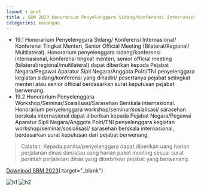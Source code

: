 ```yaml
---
layout : post
title : SBM 2023 Honorarium Penyelenggara Sidang/Konferensi Internasional/Konferensi Tingkat Menteri, Senior Official Meeting (Bilateral/Regional/Multilateral), Workshop/ Seminar/Sosialisasi/Sarasehan Berskala Internasional
categories: keuangan
---
```


- 19.1 Honorarium Penyelenggara Sidang/ Konferensi Internasional/ Konferensi Tingkat Menteri, Senior Official Meeting (Bilateral/Regional/ Multilateral). Honorarium penyelenggara sidang/konferensi internasional, konferensi tingkat menteri, senior official meeting (bilateral/regional/multilateral) dapat diberikan kepada Pejabat Negara/Pegawai Aparatur Sipil Negara/Anggota Polri/TNI penyelenggara kegiatan sidang/konferensi yang dihadiri/ pesertanya pejabat setingkat menteri atau senior official berdasarkan surat keputusan pejabat berwenang.
- 19.2 Honorarium Penyelenggara Workshop/Seminar/Sosialisasi/Sarasehan Berskala lnternasional. Honorarium penyelenggara workshop/seminar/sosialisasi/ sarasehan berskala internasional dapat diberikan kepada Pejabat Negara/Pegawai Aparatur Sipil Negara/Anggota Polri/TNI penyelenggara kegiatan workshop/seminar/sosialisasi/ sarasehan berskala internasional, berdasarkan surat keputusan dari pejabat berwenang.

> Catatan:
> Kepada panitia/penyelenggara dapat diberikan uang harian perjalanan dinas dan/atau uang harian paket meeting sesuai surat perintah perjalanan dinas yang diterbitkan pejabat yang berwenang.

[Download SBM 2023](https://firebasestorage.googleapis.com/v0/b/geotag-b7d33.appspot.com/o/SBM_2023.pdf?alt=media&token=228220bb-e660-47cd-bb6f-ef614ad11018){:target="_blank"}

![h1](https://firebasestorage.googleapis.com/v0/b/geotag-b7d33.appspot.com/o/SBM_2023_page-0016.jpg?alt=media&token=159dab33-659d-479f-b19c-393d32f893bf)
![h2](https://firebasestorage.googleapis.com/v0/b/geotag-b7d33.appspot.com/o/SBM_2023_page-0017.jpg?alt=media&token=d16afd01-eb65-4c95-a166-81ae49256d4f)